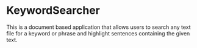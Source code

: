 # KeywordSearcher

This is a document based application that allows users to search any text file for a keyword or phrase and highlight sentences containing the given text. 
